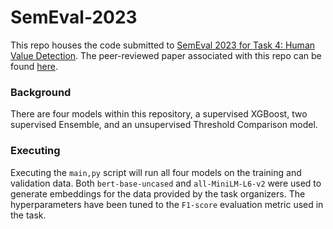 # SemEval-2023
This repo houses the code submitted to [SemEval 2023 for Task 4: Human Value Detection](https://touche.webis.de/semeval23/touche23-web/index.html). The peer-reviewed paper associated with this repo can be found [here](https://aclanthology.org/2023.semeval-1.29/).

### Background
There are four models within this repository, a supervised XGBoost, two supervised Ensemble, and an unsupervised Threshold Comparison model.

### Executing
Executing the ``main,py`` script will run all four models on the training and validation data. Both ``bert-base-uncased`` and ``all-MiniLM-L6-v2`` were
used to generate embeddings for the data provided by the task organizers. The hyperparameters have been tuned to the ``F1-score`` evaluation metric 
used in the task.
